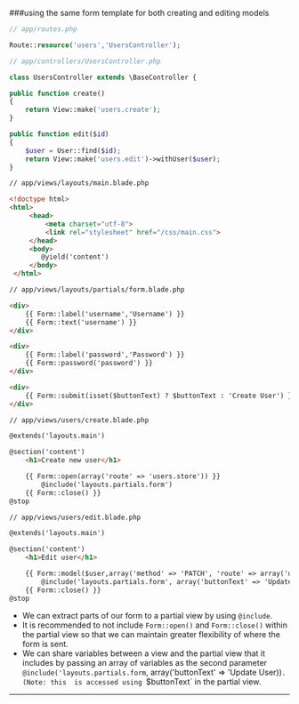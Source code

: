 
###using the same form template for both creating and editing models

```php
// app/routes.php

Route::resource('users','UsersController');
```

```php
// app/controllers/UsersController.php

class UsersController extends \BaseController {

public function create()
{
	return View::make('users.create');
}

public function edit($id)
{
	$user = User::find($id);
	return View::make('users.edit')->withUser($user);
}
```

```html
// app/views/layouts/main.blade.php

<!doctype html>
<html>
     <head>
         <meta charset="utf-8">
         <link rel="stylesheet" href="/css/main.css">
     </head>
     <body>
        @yield('content')
     </body>
 </html>
```

```html
// app/views/layouts/partials/form.blade.php

<div>
	{{ Form::label('username','Username') }}
	{{ Form::text('username') }}
</div>

<div>
	{{ Form::label('password','Password') }}
	{{ Form::password('password') }}
</div>

<div>
	{{ Form::submit(isset($buttonText) ? $buttonText : 'Create User') }}
</div>
```

```html
// app/views/users/create.blade.php

@extends('layouts.main')

@section('content')
    <h1>Create new user</h1>

    {{ Form::open(array('route' => 'users.store')) }}
        @include('layouts.partials.form')
    {{ Form::close() }}
@stop
```

```html
// app/views/users/edit.blade.php

@extends('layouts.main')

@section('content')
    <h1>Edit user</h1>

    {{ Form::model($user,array('method' => 'PATCH', 'route' => array('users.update', $user->id))) }}
        @include('layouts.partials.form', array('buttonText' => 'Update User'))
    {{ Form::close() }}
@stop
```

* We can extract parts of our form to a partial view by using `@include`.
* It is recommended to not include `Form::open()` and `Form::close()` within the partial view so that
we can maintain greater flexibility of where the form is sent.
* We can share variables between a view and the partial view that it includes by passing an array of variables
as the second parameter `@include('layouts.partials.form`, array('buttonText' => 'Update User))`.  (Note: this 
is accessed using `$buttonText` in the partial view.

___  